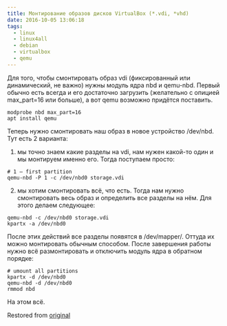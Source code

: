 ```yaml
---
title: Монтирование образов дисков VirtualBox (*.vdi, *vhd)
date: 2016-10-05 13:06:18
tags:
  - linux
  - linux4all
  - debian
  - virtualbox
  - qemu
---
```


Для того, чтобы смонтировать образ vdi (фиксированный или динамический, не важно) нужны модуль ядра nbd и qemu-nbd. Первый обычно есть всегда и его достаточно загрузить (желательно с опицией max_part=16 или больше), а вот qemu возможно придётся поставить.

```shell
modprobe nbd max_part=16
apt install qemu
```

Теперь нужно смонтировать наш образ в новое устройство /dev/nbd. Тут есть 2 варианта:
1) мы точно знаем какие разделы на vdi, нам нужен какой-то один и мы монтируем именно его. Тогда поступаем просто:

```shell
# 1 — first partition
qemu-nbd -P 1 -c /dev/nbd0 storage.vdi
```

2) мы хотим смонтировать всё, что есть. Тогда нам нужно смонтировать весь образ и определить все разделы на нём. Для этого делаем следующее:

```shell
qemu-nbd -c /dev/nbd0 storage.vdi
kpartx -a /dev/nbd0
```

После этих действий все разделы появятся в /dev/mapper/. Оттуда их можно монтировать обычным способом. После завершения работы нужно всё размонтировать и отключить модуль ядра в обратном порядке:

```shell
# umount all partitions
kpartx -d /dev/nbd0
qemu-nbd -d /dev/nbd0
rmmod nbd
```

На этом всё.

Restored from [original](https://web.archive.org/web/20200206164739/http://conformist-mw.blogspot.com/2016/10/virtualbox-vdi-vhd.html)
